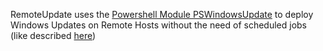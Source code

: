 RemoteUpdate uses the [Powershell Module PSWindowsUpdate](https://www.powershellgallery.com/packages/PSWindowsUpdate/2.1.1.2) to deploy Windows Updates on Remote Hosts without the need of scheduled jobs (like described [here](http://woshub.com/pswindowsupdate-module/))

